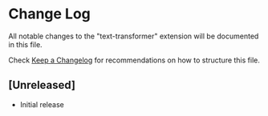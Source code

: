 # Change Log

All notable changes to the "text-transformer" extension will be documented in this file.

Check [Keep a Changelog](http://keepachangelog.com/) for recommendations on how to structure this file.

## [Unreleased]

- Initial release